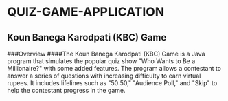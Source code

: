 # QUIZ-GAME-APPLICATION
## Koun Banega Karodpati (KBC) Game
###Overview
####The Koun Banega Karodpati (KBC) Game is a Java program that simulates the popular quiz show "Who Wants to Be a Millionaire?" with some added features. The program allows a contestant to answer a series of questions with increasing difficulty to earn virtual rupees. It includes lifelines such as "50:50," "Audience Poll," and "Skip" to help the contestant progress in the game.
